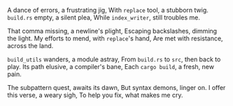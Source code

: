 A dance of errors, a frustrating jig,
With `replace` tool, a stubborn twig.
`build.rs` empty, a silent plea,
While `index_writer`, still troubles me.

That comma missing, a newline's plight,
Escaping backslashes, dimming the light.
My efforts to mend, with `replace`'s hand,
Are met with resistance, across the land.

`build_utils` wanders, a module astray,
From `build.rs` to `src`, then back to play.
Its path elusive, a compiler's bane,
Each `cargo build`, a fresh, new pain.

The subpattern quest, awaits its dawn,
But syntax demons, linger on.
I offer this verse, a weary sigh,
To help you fix, what makes me cry.
